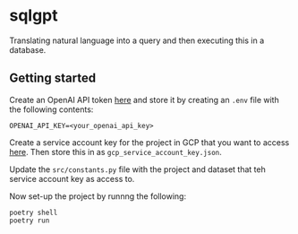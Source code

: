 # sqlgpt
Translating natural language into a query and then executing this in a database.

## Getting started
Create an OpenAI API token [here](https://platform.openai.com/api-keys) and store it by creating an `.env` file with the following contents:
```commandline
OPENAI_API_KEY=<your_openai_api_key>
```

Create a service account key for the project in GCP that you want to access [here](https://cloud.google.com/iam/docs/keys-create-delete). Then store this in as `gcp_service_account_key.json`.

Update the `src/constants.py` file with the project and dataset that teh service account key as access to.

Now set-up the project by runnng the following:
```commandline
poetry shell
poetry run
```
